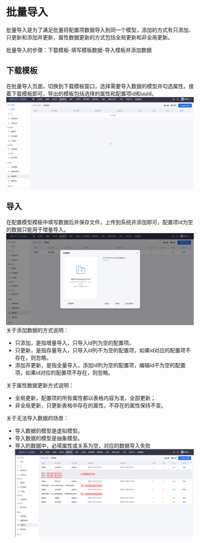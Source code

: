 # 批量导入
批量导入是为了满足批量将配置项数据导入到同一个模型，添加的方式有只添加、只更新和添加并更新，属性数据更新的方式包括全局更新和非全局更新。

批量导入的步骤：下载模板-填写模板数据-导入模板并添加数据

## 下载模板
在批量导入页面，切换到下载模板窗口，选择需要导入数据的模型并勾选属性，接着下载模板即可，导出的模板包括选择的属性和配置项id和uuid。
![](images/download.gif)

## 导入
在配置模型模板中填写数据后并保存文件，上传到系统并添加即可，配置项id为空的数据只能用于增量导入。
![](images/import.png)
关于添加数据的方式说明：
- 只添加，是指增量导入，只导入id列为空的配置项。
- 只更新，是指存量导入，只导入id列不为空的配置项，如果id对应的配置项不存在，则忽略。
- 添加并更新，是指全量导入，添加id列为空的配置项，编辑id不为空的配置项，如果id对应的配置项不存在，则忽略。

关于属性数据更新方式说明：
- 全局更新，配置项的所有属性都以表格内容为准，全部更新；
- 非全局更新，只更新表格中存在的属性，不存在的属性保持不变。

关于无法导入数据的场景：
- 导入数据的模型是虚拟模型。
- 导入数据的模型是抽象模型。
- 导入的数据中，必填属性或关系为空，对应的数据导入失败
![](images/import-error.png)